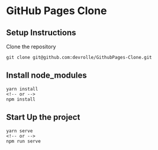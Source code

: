 # GitHub Pages Clone

## Setup Instructions

Clone the repository

```
git clone git@github.com:devrolle/GithubPages-Clone.git
```

## Install node_modules

```
yarn install
<!-- or -->
npm install
```

## Start Up the project

```
yarn serve
<!-- or -->
npm run serve
```
